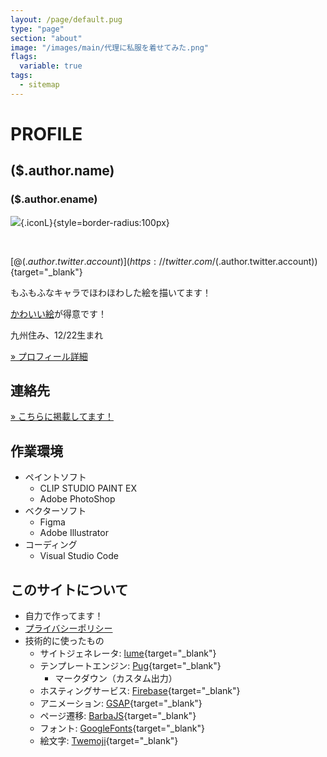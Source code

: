 ```yaml
---
layout: /page/default.pug
type: "page"
section: "about"
image: "/images/main/代理に私服を着せてみた.png"
flags:
  variable: true
tags:
  - sitemap
---
```


# PROFILE

## ($.author.name)
### ($.author.ename)

![](($.image)){.iconL}{style=border-radius:100px}

<br>

[@($.author.twitter.account)](https://twitter.com/($.author.twitter.account)){target="_blank"}

もふもふなキャラでほわほわした絵を描いてます！

[かわいい絵](/art)が得意です！

九州住み、12/22生まれ​

[» プロフィール詳細](/about/profcard)

## 連絡先
[» こちらに掲載してます！](/about/contact)

## 作業環境
- ペイントソフト
  - CLIP STUDIO PAINT EX
  - Adobe PhotoShop
- ベクターソフト
  - Figma
  - Adobe Illustrator
- コーディング
  - Visual Studio Code

## このサイトについて
- 自力で作ってます！
- [プライバシーポリシー](privacy)
- 技術的に使ったもの
  - サイトジェネレータ: [lume](https://lume.land/){target="_blank"}
  - テンプレートエンジン: [Pug](https://pugjs.org/api/getting-started.html){target="_blank"}
    - マークダウン（カスタム出力）
  - ホスティングサービス: [Firebase](https://firebase.google.com/){target="_blank"}
  - アニメーション: [GSAP](https://greensock.com/gsap/){target="_blank"}
  - ページ遷移: [BarbaJS](https://barba.js.org/){target="_blank"}
  - フォント: [GoogleFonts](https://fonts.google.com/){target="_blank"}
  - 絵文字: [Twemoji](https://twemoji.twitter.com/){target="_blank"}
